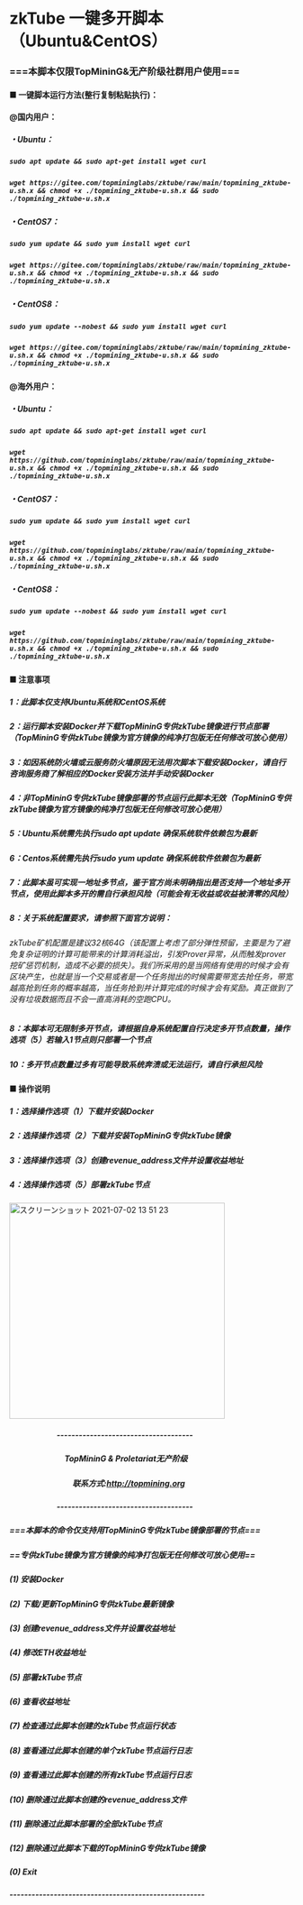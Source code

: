 # zkTube 一键多开脚本（Ubuntu&CentOS）
### ===本脚本仅限TopMininG&amp;无产阶级社群用户使用===
#### ■ 一键脚本运行方法(整行复制粘贴执行)：
  
#### @国内用户：
##### ・Ubuntu：
##### ___`sudo apt update && sudo apt-get install wget curl`___
##### ___`wget https://gitee.com/topmininglabs/zktube/raw/main/topmining_zktube-u.sh.x && chmod +x ./topmining_zktube-u.sh.x && sudo ./topmining_zktube-u.sh.x`___
##### ・CentOS7：
##### ___`sudo yum update && sudo yum install wget curl`___
##### ___`wget https://gitee.com/topmininglabs/zktube/raw/main/topmining_zktube-u.sh.x && chmod +x ./topmining_zktube-u.sh.x && sudo ./topmining_zktube-u.sh.x`___

##### ・CentOS8：
##### ___`sudo yum update --nobest && sudo yum install wget curl`___
##### ___`wget https://gitee.com/topmininglabs/zktube/raw/main/topmining_zktube-u.sh.x && chmod +x ./topmining_zktube-u.sh.x && sudo ./topmining_zktube-u.sh.x`___
  
#### @海外用户：
##### ・Ubuntu：
##### ___`sudo apt update && sudo apt-get install wget curl`___
##### ___`wget https://github.com/topmininglabs/zktube/raw/main/topmining_zktube-u.sh.x && chmod +x ./topmining_zktube-u.sh.x && sudo ./topmining_zktube-u.sh.x`___
##### ・CentOS7：
##### ___`sudo yum update && sudo yum install wget curl`___
##### ___`wget https://github.com/topmininglabs/zktube/raw/main/topmining_zktube-u.sh.x && chmod +x ./topmining_zktube-u.sh.x && sudo ./topmining_zktube-u.sh.x`___

##### ・CentOS8：
##### ___`sudo yum update --nobest && sudo yum install wget curl`___
##### ___`wget https://github.com/topmininglabs/zktube/raw/main/topmining_zktube-u.sh.x && chmod +x ./topmining_zktube-u.sh.x && sudo ./topmining_zktube-u.sh.x`___



#### ■ 注意事项
##### 1：此脚本仅支持Ubuntu系统和CentOS系统
##### 2：运行脚本安装Docker并下载TopMininG专供zkTube镜像进行节点部署（TopMininG专供zkTube镜像为官方镜像的纯净打包版无任何修改可放心使用） 
##### 3：如因系统防火墙或云服务防火墙原因无法用次脚本下载安装Docker，请自行咨询服务商了解相应的Docker安装方法并手动安装Docker
##### 4：非TopMininG专供zkTube镜像部署的节点运行此脚本无效（TopMininG专供zkTube镜像为官方镜像的纯净打包版无任何修改可放心使用） 
##### 5：Ubuntu系统需先执行sudo apt update 确保系统软件依赖包为最新
##### 6：Centos系统需先执行sudo yum update 确保系统软件依赖包为最新
##### 7：此脚本虽可实现一地址多节点，鉴于官方尚未明确指出是否支持一个地址多开节点，使用此脚本多开的需自行承担风险（可能会有无收益或收益被清零的风险）
##### 8：关于系统配置要求，请参照下面官方说明：
###### zkTube矿机配置是建议32核64G（该配置上考虑了部分弹性预留，主要是为了避免复杂证明的计算可能带来的计算消耗溢出，引发Prover异常，从而触发prover挖矿惩罚机制，造成不必要的损失）。我们所采用的是当网络有使用的时候才会有区块产生，也就是当一个交易或者是一个任务抛出的时候需要带宽去抢任务，带宽越高抢到任务的概率越高，当任务抢到并计算完成的时候才会有奖励。真正做到了没有垃圾数据而且不会一直高消耗的空跑CPU。
##### 8：本脚本可无限制多开节点，请根据自身系统配置自行决定多开节点数量，操作选项（5）若输入1节点则只部署一个节点
##### 10：多开节点数量过多有可能导致系统奔溃或无法运行，请自行承担风险

#### ■ 操作说明
##### 1：选择操作选项（1）下载并安装Docker
##### 2：选择操作选项（2）下载并安装TopMininG专供zkTube镜像
##### 3：选择操作选项（3）创建revenue_address文件并设置收益地址
##### 4：选择操作选项（5）部署zkTube节点
#####

<img width="383" alt="スクリーンショット 2021-07-02 13 51 23" src="https://user-images.githubusercontent.com/86814869/124222477-cab03b80-db3c-11eb-8750-ceb1d1a42924.png">

##### &emsp;&emsp;&emsp;&emsp;&emsp;&emsp;-------------------------------------  
##### &emsp;&emsp;&emsp;&emsp;&emsp;&emsp;&emsp;TopMininG & Proletariat无产阶级
##### &emsp;&emsp;&emsp;&emsp;&emsp;&emsp;&emsp;&emsp;联系方式:http://topmining.org
##### &emsp;&emsp;&emsp;&emsp;&emsp;&emsp;------------------------------------- 
##### 
##### ===本脚本的命令仅支持用TopMininG专供zkTube镜像部署的节点===
##### ==专供zkTube镜像为官方镜像的纯净打包版无任何修改可放心使用==
##### 
##### (1) 安装Docker
##### (2) 下载/更新TopMininG专供zkTube最新镜像
##### (3) 创建revenue_address文件并设置收益地址
##### (4) 修改ETH收益地址
##### (5) 部署zkTube节点
##### (6) 查看收益地址
##### (7) 检查通过此脚本创建的zkTube节点运行状态
##### (8) 查看通过此脚本创建的单个zkTube节点运行日志
##### (9) 查看通过此脚本创建的所有zkTube节点运行日志
##### (10) 删除通过此脚本创建的revenue_address文件
##### (11) 删除通过此脚本部署的全部zkTube节点
##### (12) 删除通过此脚本下载的TopMininG专供zkTube镜像
##### (0) Exit
##### -----------------------------------------------------
#
